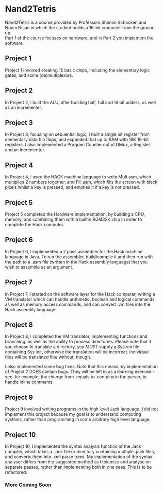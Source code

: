 # Nand2Tetris

Nand2Tetris is a course provided by Professors Shimon Schocken and Noam Nisan in which the student builds a 16-bit computer from the ground up.  
Part 1 of the course focuses on hardware, and in Part 2 you implement the software.

## Project 1

Project 1 involved creating 15 basic chips, including the elementary logic gates, and some (de)multiplexors. 

## Project 2

In Project 2, I built the ALU, after building half, full and 16 bit adders, as well as an incrementer.

## Project 3

In Project 3, focusing on sequential logic, I built a single bit register from elementary data flip flops, and expanded that up to RAM with 16K 16-bit registers. I also implemented a Program Counter out of DMux, a Register and an Incrementer.

## Project 4

In Project 4, I used the HACK machine language to write Mult.asm, which multiplies 2 numbers together, and Fill.asm, which fills the screen with black pixels whilst a key is pressed, and empties it if a key is not pressed.

## Project 5

Project 5 completed the Hardware implementation, by building a CPU, memory, and combining them with a builtin ROM32K chip in order to complete the Hack computer.

## Project 6

In Project 6, I implemented a 2 pass assembler for the Hack machine language in Java. To run the assembler, build/compile it and then run with the path to a .asm file (written in the Hack assembly language) that you wish to assemble as an argument.

## Project 7

In Project 7, I started on the software layer for the Hack computer, writing a VM translator which can handle arithmetic, boolean and logical commands, as well as memory access commands, and can convert .vm files into the Hack assembly language.

## Project 8

In Project 8, I completed the VM translator, implementing functions and branching, as well as the ability to process directories. Please note that if you choose to translate a directory, you *MUST* supply a Sys.vm file containing Sys.init, otherwise the translation will be incorrect. Individual files will be translated fine without, though.    

I also implemented some bug fixes. Note that this means my implementation of Project 7 DOES contain bugs. They will be left in as a learning exercise - see, for example, the change from .equals to .contains in the parser, to handle inline comments.

## Project 9 

Project 9 involved writing programs in the high level Jack language. I did not implement this project because my goal is to understand computing systems, rather than programming in some
arbitrary high level language.

## Project 10

In Project 10, I implemented the syntax analysis function of the Jack compiler, which takes a .jack file or directory containing multiple .jack files, and converts them into .xml parse trees. My implementation of the syntax analyser differs from the suggested method as I tokenise and analyse on separate passes, rather than implementing both in one pass. This is to be refactored.

### More Coming Soon ###